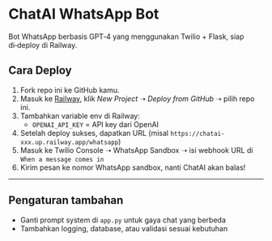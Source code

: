 # ChatAI WhatsApp Bot

Bot WhatsApp berbasis GPT‑4 yang menggunakan Twilio + Flask, siap di‑deploy di Railway.

## Cara Deploy

1. Fork repo ini ke GitHub kamu.
2. Masuk ke [Railway](https://railway.app), klik *New Project* ➝ *Deploy from GitHub* ➝ pilih repo ini.
3. Tambahkan variable env di Railway:
   - `OPENAI_API_KEY` = API key dari OpenAI
4. Setelah deploy sukses, dapatkan URL (misal `https://chatai-xxx.up.railway.app/whatsapp`)
5. Masuk ke Twilio Console ➝ WhatsApp Sandbox ➝ isi webhook URL di `When a message comes in`
6. Kirim pesan ke nomor WhatsApp sandbox, nanti ChatAI akan balas!

___

## Pengaturan tambahan

- Ganti prompt system di `app.py` untuk gaya chat yang berbeda
- Tambahkan logging, database, atau validasi sesuai kebutuhan
